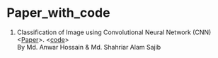 # Paper_with_code


1. Classification of Image using Convolutional Neural Network (CNN) <[Paper](https://github.com/Elman295/Paper_with_code/blob/main/2-Classification-of-Image-using-Convolutional.pdf)>.  <[code](https://github.com/Elman295/Paper_with_code/blob/main/Classification_of_Image_using_Convolutional_Neural_Network_(CNN).ipynb)> <br/> 
 By Md. Anwar Hossain & Md. Shahriar Alam Sajib 
